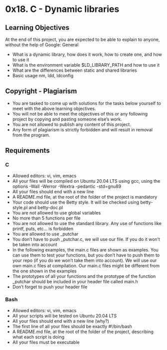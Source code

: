 # 0x18. C - Dynamic libraries

## Learning Objectives

At the end of this project, you are expected to be able to explain to anyone, without the help of Google:
General

   - What is a dynamic library, how does it work, how to create one, and how to use it
   - What is the environment variable $LD_LIBRARY_PATH and how to use it
   - What are the differences between static and shared libraries
   - Basic usage nm, ldd, ldconfig

## Copyright - Plagiarism

   - You are tasked to come up with solutions for the tasks below yourself to meet with the above learning objectives.
   - You will not be able to meet the objectives of this or any following project by copying and pasting someone else’s work.
   - You are not allowed to publish any content of this project.
   - Any form of plagiarism is strictly forbidden and will result in removal from the program.

## Requirements

### C

   - Allowed editors: vi, vim, emacs
   - All your files will be compiled on Ubuntu 20.04 LTS using gcc, using the options -Wall -Werror -Wextra -pedantic -std=gnu89
   - All your files should end with a new line
   - A README.md file, at the root of the folder of the project is mandatory
   - Your code should use the Betty style. It will be checked using betty-style.pl and betty-doc.pl
   - You are not allowed to use global variables
   - No more than 5 functions per file
   - You are not allowed to use the standard library. Any use of functions like printf, puts, etc… is forbidden
   - You are allowed to use _putchar
   - You don’t have to push _putchar.c, we will use our file. If you do it won’t be taken into account
   - In the following examples, the main.c files are shown as examples. You can use them to test your functions, but you don’t have to push them to your repo (if you do we won’t take them into account). We will use our own main.c files at compilation. Our main.c files might be different from the one shown in the examples
   - The prototypes of all your functions and the prototype of the function _putchar should be included in your header file called main.h
   - Don’t forget to push your header file

### Bash

   - Allowed editors: vi, vim, emacs
   - All your scripts will be tested on Ubuntu 20.04 LTS
   - All your files should end with a new line (why?)
   - The first line of all your files should be exactly #!/bin/bash
   - A README.md file, at the root of the folder of the project, describing what each script is doing
   - All your files must be executable
